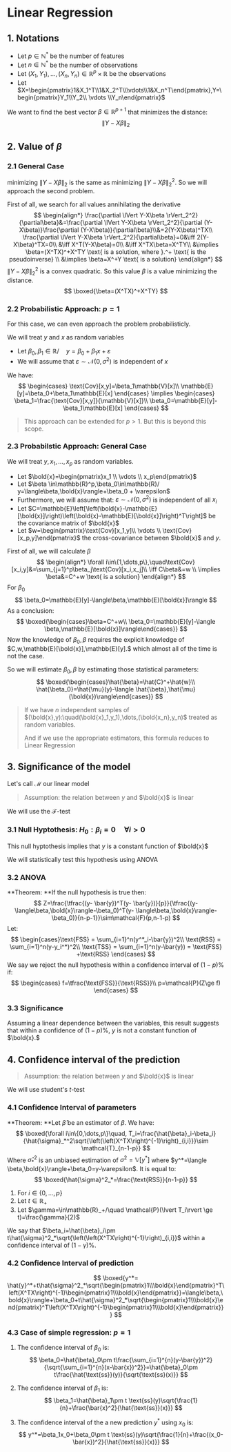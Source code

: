 # Linear Regression

## 1. Notations

- Let $p\in\mathbb{N}^*$ be the number of features
- Let $n\in\mathbb{N}^*$ be the number of observations
- Let $(X_1,Y_1),\dots ,(X_n,Y_n)\in\mathbb{R}^p\times \mathbb{R}$ be the observations
- Let $X=\begin{pmatrix}1&X_1^T\\1&X_2^T\\\vdots\\1&X_n^T\end{pmatrix},Y=\begin{pmatrix}Y_1\\Y_2\\ \vdots \\Y_n\end{pmatrix}$  

We want to find the best vector $\beta\in\mathbb{R}^{p+1}$ that minimizes the distance:
$$
\lVert Y-X\beta \rVert_2
$$

## 2. Value of $\beta$

### 2.1 General Case

minimizing $\lVert Y-X\beta \rVert_2$ is the same as minimizing $\lVert Y-X\beta \rVert_2^2.$ So we will approach the second problem.

First of all, we search for all values annihilating the derivative
$$
\begin{align*}
\frac{\partial \lVert Y-X\beta \rVert_2^2}{\partial\beta}&=\frac{\partial \lVert Y-X\beta \rVert_2^2}{\partial (Y-X\beta)}\frac{\partial (Y-X\beta)}{\partial\beta}\\&=2(Y-X\beta)^TX\\
\frac{\partial \lVert Y-X\beta \rVert_2^2}{\partial\beta}=0&\iff 2(Y-X\beta)^TX=0\\
&\iff X^T(Y-X\beta)=0\\
&\iff X^TX\beta=X^TY\\
&\implies \beta=(X^TX)^+X^TY \text{ is a solution, where }.^+ \text{ is the pseudoinverse} \\
&\implies \beta=X^+Y \text{ is a solution}
\end{align*}
$$
 $\lVert Y-X\beta \rVert_2^2$ is a convex quadratic. So this value $\beta$ is a value minimizing the distance.
$$
\boxed{\beta=(X^TX)^+X^TY}
$$

### 2.2 Probabilistic Approach: $p=1$

For this case, we can even approach the problem probabilisticly.

We will treat $y$ and $x$ as random variables   

+ Let $\beta_0,\beta_1\in\mathbb{R}/\quad y=\beta_0+\beta_1 x+\varepsilon$ 
+ We will assume that $\varepsilon \sim \mathcal{N}(0,\sigma^2)$ is independent of $x$

We have:
$$
\begin{cases}
\text{Cov}[x,y]=\beta_1\mathbb{V}[x]\\
\mathbb{E}[y]=\beta_0+\beta_1\mathbb{E}[x]
\end{cases} \implies \begin{cases}
\beta_1=\frac{\text{Cov}[x,y]}{\mathbb{V}[x]}\\
\beta_0=\mathbb{E}[y]-\beta_1\mathbb{E}[x]
\end{cases}
$$

> This approach can be extended for $p>1.$ But this is beyond this scope. 

### 2.3 Probabilstic Approach: General Case

We will treat $y,x_1,\dots,x_p$ as random variables.

- Let $\bold{x}=\begin{pmatrix}x_1 \\ \vdots \\ x_p\end{pmatrix}$
- Let $\beta \in\mathbb{R}^p,\beta_0\in\mathbb{R}/ y=\langle\beta,\bold{x}\rangle+\beta_0 + \varepsilon$
- Furthermore, we will assume that: $\varepsilon \sim \mathcal{N}(0,\sigma^2)$  is independent of all $x_i$
- Let $C=\mathbb{E}\left[\left(\bold{x}-\mathbb{E}[\bold{x}]\right)\left(\bold{x}-\mathbb{E}[\bold{x}]\right)^T\right]$ be the covariance matrix of $\bold{x}$
- Let $w=\begin{pmatrix}\text{Cov}[x_1,y]\\ \vdots \\ \text{Cov}[x_p,y]\end{pmatrix}$  the cross-covariance between $\bold{x}$ and $y.$

First of all, we will calculate $\beta$
$$
\begin{align*}
\forall i\in\{1,\dots,p\},\quad\text{Cov}[x_i,y]&=\sum_{j=1}^p\beta_j\text{Cov}[x_i,x_j]\\
\iff C\beta&=w \\
\implies \beta&=C^+w \text{ is a solution}
\end{align*}
$$
For $\beta_0$
$$
\beta_0=\mathbb{E}[y]-\langle\beta,\mathbb{E}[\bold{x}]\rangle
$$
As a conclusion:
$$
\boxed{\begin{cases}\beta=C^+w\\
\beta_0=\mathbb{E}[y]-\langle \beta,\mathbb{E}[\bold{x}]\rangle\end{cases}}
$$
Now the knowledge of $\beta_0,\beta$ requires the explicit knowledge of $C,w,\mathbb{E}[\bold{x}],\mathbb{E}[y].$ which almost all of the time is not the case.

So we will estimate $\beta_0,\beta$  by estimating those statistical parameters:
$$
\boxed{\begin{cases}\hat{\beta}=\hat{C}^+\hat{w}\\
\hat{\beta_0}=\hat{\mu}(y)-\langle \hat{\beta},\hat{\mu}(\bold{x})\rangle\end{cases}}
$$

> If we have $n$ independent samples of $(\bold{x},y):\quad(\bold{x}_1,y_1),\dots,(\bold{x_n},y_n)$ treated as random variables.
>
> And if we use the appropriate estimators, this formula reduces to Linear Regression 



## 3. Significance of the model

Let's call $\mathcal{M}$ our linear model

>  Assumption: the relation between $y$ and $\bold{x}$ is linear

We will use the $\mathcal{F}$-test 

### 3.1 Null Hyptothesis: $H_0:\beta_i=0\quad\forall i>0$

This null hyptothesis implies that $y$ is a constant function of $\bold{x}$

We will statistically test this hypothesis using ANOVA

### 3.2 ANOVA

**Theorem: **If the null hypothesis is true then:
$$
Z=\frac{\tfrac{(y- \bar{y})^T(y- \bar{y})}{p}}{\tfrac{(y- \langle\beta,\bold{x}\rangle-\beta_0)^T(y- \langle\beta,\bold{x}\rangle-\beta_0)}{n-p-1}}\sim\mathcal{F}(p,n-1-p)
$$
Let:
$$
\begin{cases}\text{FSS} = \sum_{i=1}^n(y^*_i-\bar{y})^2\\
\text{RSS} = \sum_{i=1}^n(y-y_i^*)^2\\
\text{TSS} = \sum_{i=1}^n(y-\bar{y}) = \text{FSS} +\text{RSS}
\end{cases}
$$
We say we reject the null hypothesis within a confidence interval of $(1-p)\%$ if:
$$
\begin{cases}
f=\tfrac{\text{FSS}}{\text{RSS}}\\
p=\mathcal{P}(Z\ge f)
\end{cases}
$$

### 3.3 Significance

Assuming a linear dependence between the variables, this result suggests that within a confidence of $(1-p)\%,$ $y$ is not a constant function of $\bold{x}.$  



## 4. Confidence interval of the prediction

>  Assumption: the relation between $y$ and $\bold{x}$ is linear

We will use student's $t$-test



### 4.1 Confidence Interval of parameters

**Theorem: **Let $\hat{\beta}$ be an estimator of $\beta.$ We have:
$$
\boxed{\forall i\in\{0,\dots,p\}\quad, T_i=\frac{\hat{\beta}_i-\beta_i}{\hat{\sigma}_*^2\sqrt{\left(\left(X^TX\right)^{-1}\right)_{i,i}}}\sim \mathcal{T}_{n-1-p}}
$$
Where $\hat{\sigma}^2_*$ is an unbiased estimation of $\sigma^2=\mathbb{V}[y^*]$ where $y^*=\langle \beta,\bold{x}\rangle+\beta_0=y-\varepsilon$. It is equal to:
$$
\boxed{\hat{\sigma}^2_*=\frac{\text{RSS}}{n-1-p}}
$$

1. For $i\in\{0,\dots,p\}$
2. Let $t\in \mathbb{R}_+$
3. Let $\gamma=\in\mathbb{R}_+/\quad \mathcal{P}(\lvert T_i\rvert  \ge t)=\frac{\gamma}{2}$

We say that $\beta_i=\hat{\beta}_i\pm t\hat{\sigma}^2_*\sqrt{\left(\left(X^TX\right)^{-1}\right)_{i,i}}$ within a confidence interval of $(1-\gamma)\%.$ 



### 4.2 Confidence Interval of prediction

$$
\boxed{y^*= \hat{y}^*+t\hat{\sigma}^2_*\sqrt{\begin{pmatrix}1\\\bold{x}\end{pmatrix}^T\left(X^TX\right)^{-1}\begin{pmatrix}1\\\bold{x}\end{pmatrix}}=\langle\beta,\bold{x}\rangle+\beta_0+t\hat{\sigma}^2_*\sqrt{\begin{pmatrix}1\\\bold{x}\end{pmatrix}^T\left(X^TX\right)^{-1}\begin{pmatrix}1\\\bold{x}\end{pmatrix}}}
$$



### 4.3 Case of simple regression: $p=1$

1. The confidence interval of $\beta_0$ is:
   $$
   \beta_0=\hat{\beta}_0\pm t\frac{\sum_{i=1}^{n}(y-\bar{y})^2}{\sqrt{\sum_{i=1}^{n}(x-\bar{x})^2}}=\hat{\beta}_0\pm t\frac{\hat{\text{ss}}(y)}{\sqrt{\text{ss}(x)}}
   $$

2. The confidence interval of $\beta_1$ is: 
   $$
   \beta_1=\hat{\beta}_1\pm t \text{ss}(y)\sqrt{\frac{1}{n}+\frac{\bar{x}^2}{\hat{\text{ss}}(x)}}
   $$

3. The confidence interval of the a new prediction $y^*$ using $x_0$ is:
   $$
   y^*=\beta_1x_0+\beta_0\pm t \text{ss}(y)\sqrt{\frac{1}{n}+\frac{(x_0-\bar{x})^2}{\hat{\text{ss}}(x)}}
   $$